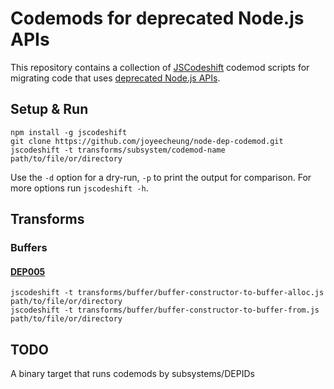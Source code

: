 # Codemods for deprecated Node.js APIs

This repository contains a collection of
[JSCodeshift](https://github.com/facebook/jscodeshift)
codemod scripts for migrating code that uses
[deprecated Node.js APIs](https://nodejs.org/api/deprecations.html).

## Setup & Run

```
npm install -g jscodeshift
git clone https://github.com/joyeecheung/node-dep-codemod.git
jscodeshift -t transforms/subsystem/codemod-name path/to/file/or/directory
```

Use the `-d` option for a dry-run, `-p` to print the output for
comparison. For more options run `jscodeshift -h`.

## Transforms

### Buffers

#### [DEP005](https://nodejs.org/api/deprecations.html#deprecations_dep0005_buffer_constructor)

```
jscodeshift -t transforms/buffer/buffer-constructor-to-buffer-alloc.js path/to/file/or/directory
jscodeshift -t transforms/buffer/buffer-constructor-to-buffer-from.js path/to/file/or/directory
```

## TODO

A binary target that runs codemods by subsystems/DEPIDs
